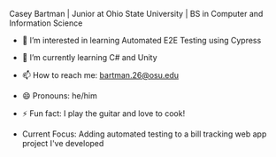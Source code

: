 Casey Bartman | Junior at Ohio State University |  BS in Computer and Information Science
- 👀 I’m interested in learning Automated E2E Testing using Cypress
- 🌱 I’m currently learning C# and Unity
- 📫 How to reach me: bartman.26@osu.edu
- 😄 Pronouns: he/him
- ⚡ Fun fact: I play the guitar and love to cook!

- Current Focus: Adding automated testing to a bill tracking web app project I've developed

<!---
CaseyBartman/CaseyBartman is a ✨ special ✨ repository because its `README.md` (this file) appears on your GitHub profile.
You can click the Preview link to take a look at your changes.
--->
